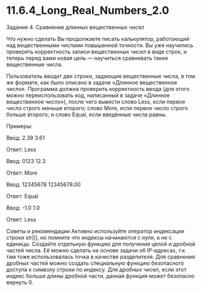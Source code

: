 # 11.6.4_Long_Real_Numbers_2.0
Задание 4. Сравнение длинных вещественных чисел


Что нужно сделать
Вы продолжаете писать калькулятор, работающий над вещественными числами повышенной точности. Вы уже научились проверять корректность записи вещественных чисел в виде строк, и теперь перед вами новая цель — научиться сравнивать такие вещественные числа.

Пользователь вводит две строки, задающие вещественные числа, в том же формате, как было описано в задаче «Длинное вещественное число». Программа должна проверить корректность ввода (для этого можно переиспользовать код, написанный в задаче «Длинное вещественное число»), после чего вывести слово Less, если первое число строго меньше второго; слово More, если первое число строго больше второго; и слово Equal, если введённые числа равны.



Примеры:

Ввод: 2.39 3.61

Ответ: Less



Ввод: 0123 12.3

Ответ: More

Ввод: 12345678 12345678.00

Ответ: Equal



Ввод: -1.0 1.0

Ответ: Less



Советы и рекомендации
Активно используйте оператор индексации строки str[i], но помните что индексы начинаются с нуля, а не с единицы.
Создайте отдельную функцию для получения целой и дробной частей числа. Её можно сделать на основе задачи об IP-адресах, т.к. там тоже использовалась точка в качестве разделителя.
Для сравнения дробных частей можно создать специальную функцию безопасного доступа к символу строки по индексу. Для дробных чисел, если этот индекс больше длины дробной части, данная функция может безопасно вернуть 0.